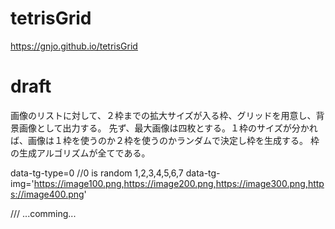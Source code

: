 # tetrisGrid
https://gnjo.github.io/tetrisGrid

# draft 
画像のリストに対して、２枠までの拡大サイズが入る枠、グリッドを用意し、背景画像として出力する。 
先ず、最大画像は四枚とする。１枠のサイズが分かれば、画像は１枠を使うのか２枠を使うのかランダムで決定し枠を生成する。
枠の生成アルゴリズムが全てである。

data-tg-type=0 //0 is random 1,2,3,4,5,6,7
data-tg-img='https://image100.png,https://image200.png,https://image300.png,https://image400.png'

///
...comming...
